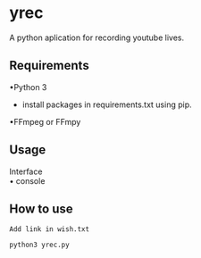 # yrec 

A python aplication for recording youtube lives.

## Requirements

•Python 3  
- install packages in requirements.txt using pip.

•FFmpeg or FFmpy

## Usage

Interface  
• console

## How to use
``Add link in wish.txt``

````
python3 yrec.py

````

